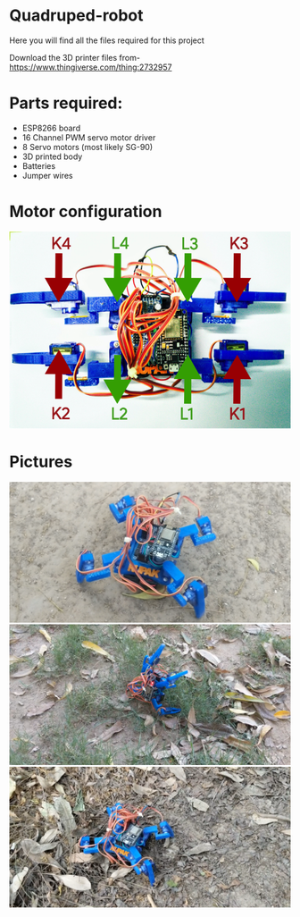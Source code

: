 # Quadruped-robot
Here you will find all the files required for this project

Download the 3D printer files from-
https://www.thingiverse.com/thing:2732957

# Parts required:
- ESP8266 board
- 16 Channel PWM servo motor driver
- 8 Servo motors (most likely SG-90)
- 3D printed body
- Batteries
- Jumper wires

# Motor configuration
![motor_config](https://github.com/Rupakpoddar/Quadruped-robot/blob/master/Documentation/Motor%20configuration.png)

# Pictures
![pic1](https://github.com/Rupakpoddar/Quadruped-robot/blob/master/Documentation/frame1.png)
![pic2](https://github.com/Rupakpoddar/Quadruped-robot/blob/master/Documentation/frame2.png)
![pic3](https://github.com/Rupakpoddar/Quadruped-robot/blob/master/Documentation/frame3.png)
